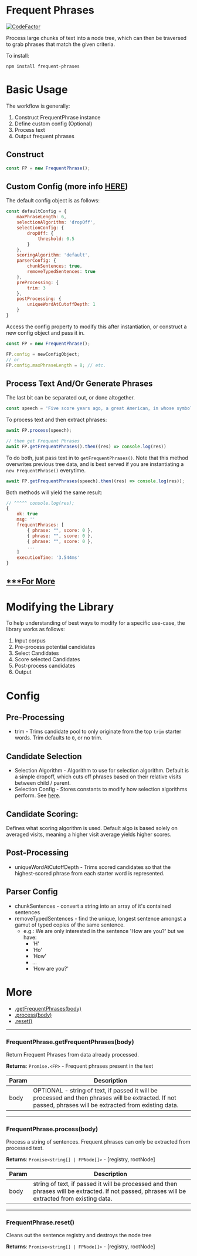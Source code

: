 # Frequent Phrases
[![CodeFactor](https://www.codefactor.io/repository/github/spokenaac/frequentphrases/badge)](https://www.codefactor.io/repository/github/spokenaac/frequentphrases)

Process large chunks of text into a node tree, which can then be traversed to grab phrases that match the given criteria.


To install:

```
npm install frequent-phrases
```

# Basic Usage
The workflow is generally:

1. Construct FrequentPhrase instance
2. Define custom config (Optional)
3. Process text
4. Output frequent phrases

## Construct
```javascript
const FP = new FrequentPhrase();
```

## Custom Config (more info [HERE](#config))
The default config object is as follows:
```javascript
const defaultConfig = {
    maxPhraseLength: 6,
    selectionAlgorithm: 'dropOff',
    selectionConfig: {
        dropOff: {
            threshold: 0.5
        }
    },
    scoringAlgorithm: 'default',
    parserConfig: {
        chunkSentences: true,
        removeTypedSentences: true
    },
    preProcessing: {
        trim: 3
    },
    postProcessing: {
        uniqueWordAtCutoffDepth: 1
    }
}
```

Access the config property to modify this after instantiation, or construct a new config object and pass it in.
```javascript
const FP = new FrequentPhrase();

FP.config = newConfigObject;
// or
FP.config.maxPhraseLength = 8; // etc.
```

## Process Text And/Or Generate Phrases
The last bit can be separated out, or done altogether.

```javascript
const speech = 'Five score years ago, a great American, in whose symbolic shadow' // ... MLK's I Have A Dream speech
```

To process text and then extract phrases:
```javascript
await FP.process(speech);

// then get Frequent Phrases
await FP.getFrequentPhrases().then((res) => console.log(res))
```

To do both, just pass text in to `getFrequentPhrases()`. Note that this method overwrites previous tree data, and is best served if you are instantiating a `new FrequentPhrase()` everytime.
```javascript
await FP.getFrequentPhrases(speech).then((res) => console.log(res));
```

Both methods will yield the same result:
```javascript
// ^^^^^ console.log(res);
{
    ok: true
    msg: ''
    frequentPhrases: [
        { phrase: "", score: 0 },
        { phrase: "", score: 0 },
        { phrase: "", score: 0 },
        ...
    ]
    executionTime: '3.544ms'
}
```
## [***For More](#more)

# Modifying the Library
To help understanding of best ways to modify for a specific use-case, the library works as follows:
1. Input corpus
2. Pre-process potential candidates
3. Select Candidates
4. Score selected Candidates
5. Post-process candidates
6. Output

# Config
## Pre-Processing
* trim - Trims candidate pool to only originate from the top `trim` starter words. Trim defaults to `0`, or no trim.

## Candidate Selection
* Selection Algorithm - Algorithm to use for selection algorithm. Default is a simple dropoff, which cuts off phrases based on their relative visits between child / parent.
* Selection Config - Stores constants to modify how selection algorithms perform. See [here]().

## Candidate Scoring:
Defines what scoring algorithm is used. Default algo is based solely on averaged visits, meaning a higher visit average yields higher scores.

## Post-Processing
* uniqueWordAtCutoffDepth - Trims scored candidates so that the highest-scored phrase from each starter word is represented.

## Parser Config
* chunkSentences - convert a string into an array of it's contained sentences
* removeTypedSentences - find the unique, longest sentence amongst a gamut of typed copies of the same sentence.
  * e.g.: We are only interested in the sentence 'How are you?' but we have:
    * 'H'
    * 'Ho'
    * 'How'
    * ...
    * 'How are you?'

# More

* [.getFrequentPhrases(body)](#FrequentPhrase+getFrequentPhrases)
* [.process(body)](#FrequentPhrase+process)
* [.reset()](#FrequentPhrase+reset)

---

### FrequentPhrase.getFrequentPhrases(body)
Return Frequent Phrases from data already processed.

**Returns**: <code>Promise.&lt;FP&gt;</code> - Frequent phrases present in the text  

| Param | Description |
| --- | --- |
| body | OPTIONAL - string of text, if passed it will be processed and then phrases will be extracted. If not passed, phrases will be extracted from existing data. |

---

### FrequentPhrase.process(body)
Process a string of sentences. Frequent phrases can only
be extracted from processed text.

**Returns**: `Promise<string[] | FPNode[]>` - [registry, rootNode]  

| Param | Description |
| --- | --- |
| body | string of text, if passed it will be processed and then phrases will be extracted. If not passed, phrases will be extracted from existing data. |

---

### FrequentPhrase.reset()
Cleans out the sentence registry and destroys the node tree
  
**Returns**: `Promise<string[] | FPNode[]>` - [registry, rootNode]
